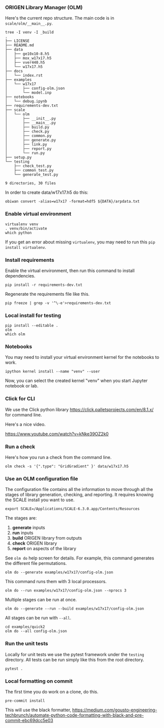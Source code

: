 ### ORIGEN Library Manager (OLM)

Here's the current repo structure. The main code is in `scale/olm/__main__.py`.

```
tree -I venv -I _build
.
├── LICENSE
├── README.md
├── data
│   ├── ge10x10-8.h5
│   ├── mox_w17x17.h5
│   ├── vver440.h5
│   └── w17x17.h5
├── docs
│   └── index.rst
├── examples
│   └── w17x17
│       ├── config-olm.json
│       └── model.inp
├── notebooks
│   └── debug.ipynb
├── requirements-dev.txt
├── scale
│   └── olm
│       ├── __init__.py
│       ├── __main__.py
│       ├── build.py
│       ├── check.py
│       ├── common.py
│       ├── generate.py
│       ├── link.py
│       ├── report.py
│       └── run.py
├── setup.py
└── testing
    ├── check_test.py
    ├── common_test.py
    └── generate_test.py

9 directories, 30 files
```

In order to create data/w17x17.h5 do this:
```
obiwan convert -alias=w17x17 -format=hdf5 ${DATA}/arpdata.txt
```

### Enable virtual environment

```
virtualenv venv
. venv/bin/activate
which python
```
If you get an error about missing `virtualenv`, you may need to run this
`pip install virtualenv`.

### Install requirements

Enable the virtual environment, then run this command to install dependencies.

```
pip install -r requirements-dev.txt
```

Regenerate the requirements file like this.

```
pip freeze | grep -v '^\-e'>requirements-dev.txt
```

### Local install for testing

```
pip install --editable .
olm
which olm
```

### Notebooks

You may need to install your virtual environment kernel for the notebooks to
work.

```
ipython kernel install --name "venv" --user
```

Now, you can select the created kernel "venv" when you start Jupyter notebook or lab.

### Click for CLI

We use the Click python library https://click.palletsprojects.com/en/8.1.x/
for command line.

Here's a nice video.

https://www.youtube.com/watch?v=kNke39OZ2k0


### Run a check

Here's how you run a check from the command line.

```
olm check -s '{".type": "GridGradient" }' data/w17x17.h5
```

### Use an OLM configuration file

The configuration file contains all the information to move through all the stages
of library generation, checking, and reporting. It requires knowing the SCALE 
install you want to use.

```
export SCALE=/Applications/SCALE-6.3.0.app/Contents/Resources
```

The stages are:

1. **generate** inputs
2. **run** inputs
3. **build** ORIGEN library from outputs
4. **check** ORIGEN library
5. **report** on aspects of the library

See `olm do` help screen for details. For example, this command 
generates the different file permutations.

```
olm do --generate examples/w17x17/config-olm.json
```

This command runs them with 3 local processors.

```
olm do --run examples/w17x17/config-olm.json --nprocs 3
```

Multiple stages can be run at once.

```
olm do --generate --run --build examples/w17x17/config-olm.json
```

All stages can be run with `--all`.

```
cd examples/quick2
olm do --all config-olm.json
```

### Run the unit tests

Locally for unit tests we use the pytest framework under the `testing` directory.
All tests can be run simply like this from the root directory.

```
pytest .
```

### Local formatting on commit

The first time you do work on a clone, do this.
```
pre-commit install
```

This will use the black formatter, https://medium.com/gousto-engineering-techbrunch/automate-python-code-formatting-with-black-and-pre-commit-ebc69dcc5e03